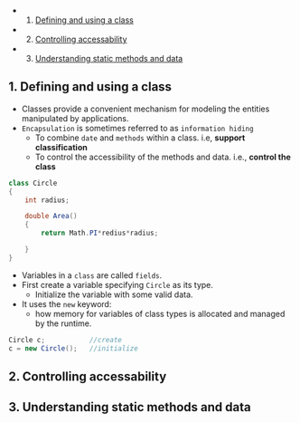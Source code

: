 <!-- vscode-markdown-toc -->
* 1. [Defining and using a class](#Definingandusingaclass)
* 2. [Controlling accessability](#Controllingaccessability)
* 3. [Understanding static methods and data](#Understandingstaticmethodsanddata)

<!-- vscode-markdown-toc-config
	numbering=true
	autoSave=true
	/vscode-markdown-toc-config -->
<!-- /vscode-markdown-toc -->

##  1. <a name='Definingandusingaclass'></a>Defining and using a class
- Classes provide a convenient mechanism for modeling the entities manipulated by applications.
- `Encapsulation` is sometimes referred to as `information hiding`
  - To combine `date` and `methods` within a class. i.e, **support classification**
  - To control the accessibility of the methods and data. i.e., **control the class**

``` cs
class Circle
{
	int radius;

	double Area()
	{
		return Math.PI*redius*radius;

	}
}
```

- Variables in a `class` are called `fields`.
- First create a variable specifying `Circle` as its type.
  - Initialize the variable with some valid data.
- It uses the `new` keyword:
  - how memory for variables of class types is allocated and managed by the runtime.
``` cs
Circle c;			//create
c = new Circle();   //initialize
```




##  2. <a name='Controllingaccessability'></a>Controlling accessability

##  3. <a name='Understandingstaticmethodsanddata'></a>Understanding static methods and data
